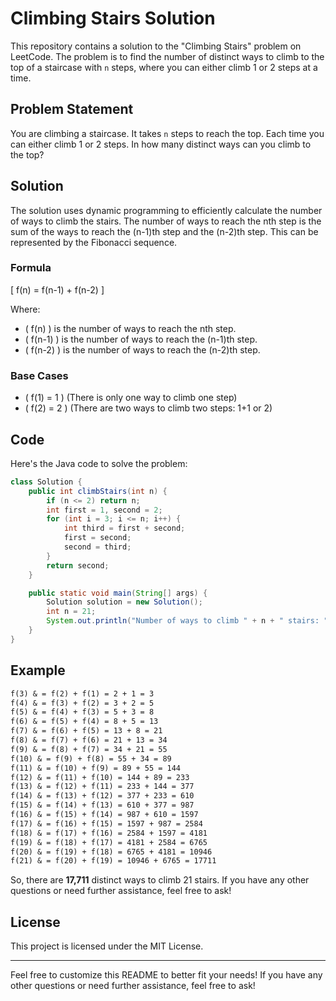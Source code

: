 # Climbing Stairs Solution

This repository contains a solution to the "Climbing Stairs" problem on LeetCode. The problem is to find the number of distinct ways to climb to the top of a staircase with `n` steps, where you can either climb 1 or 2 steps at a time.

## Problem Statement

You are climbing a staircase. It takes `n` steps to reach the top. Each time you can either climb 1 or 2 steps. In how many distinct ways can you climb to the top?

## Solution

The solution uses dynamic programming to efficiently calculate the number of ways to climb the stairs. The number of ways to reach the nth step is the sum of the ways to reach the (n-1)th step and the (n-2)th step. This can be represented by the Fibonacci sequence.

### Formula

\[ f(n) = f(n-1) + f(n-2) \]

Where:
- \( f(n) \) is the number of ways to reach the nth step.
- \( f(n-1) \) is the number of ways to reach the (n-1)th step.
- \( f(n-2) \) is the number of ways to reach the (n-2)th step.

### Base Cases

- \( f(1) = 1 \) (There is only one way to climb one step)
- \( f(2) = 2 \) (There are two ways to climb two steps: 1+1 or 2)

## Code

Here's the Java code to solve the problem:

```java
class Solution {
    public int climbStairs(int n) {
        if (n <= 2) return n;
        int first = 1, second = 2;
        for (int i = 3; i <= n; i++) {
            int third = first + second;
            first = second;
            second = third;
        }
        return second;
    }

    public static void main(String[] args) {
        Solution solution = new Solution();
        int n = 21;
        System.out.println("Number of ways to climb " + n + " stairs: " + solution.climbStairs(n));
    }
}
```

## Example

```markdown
f(3) & = f(2) + f(1) = 2 + 1 = 3 
f(4) & = f(3) + f(2) = 3 + 2 = 5 
f(5) & = f(4) + f(3) = 5 + 3 = 8 
f(6) & = f(5) + f(4) = 8 + 5 = 13 
f(7) & = f(6) + f(5) = 13 + 8 = 21 
f(8) & = f(7) + f(6) = 21 + 13 = 34 
f(9) & = f(8) + f(7) = 34 + 21 = 55 
f(10) & = f(9) + f(8) = 55 + 34 = 89 
f(11) & = f(10) + f(9) = 89 + 55 = 144 
f(12) & = f(11) + f(10) = 144 + 89 = 233 
f(13) & = f(12) + f(11) = 233 + 144 = 377 
f(14) & = f(13) + f(12) = 377 + 233 = 610 
f(15) & = f(14) + f(13) = 610 + 377 = 987 
f(16) & = f(15) + f(14) = 987 + 610 = 1597
f(17) & = f(16) + f(15) = 1597 + 987 = 2584
f(18) & = f(17) + f(16) = 2584 + 1597 = 4181
f(19) & = f(18) + f(17) = 4181 + 2584 = 6765
f(20) & = f(19) + f(18) = 6765 + 4181 = 10946
f(21) & = f(20) + f(19) = 10946 + 6765 = 17711
```

So, there are **17,711** distinct ways to climb 21 stairs. If you have any other questions or need further assistance, feel free to ask!

## License

This project is licensed under the MIT License.

---

Feel free to customize this README to better fit your needs! If you have any other questions or need further assistance, feel free to ask!
